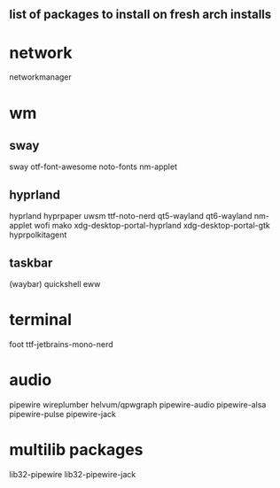 ## list of packages to install on fresh arch installs

# network

networkmanager

# wm

## sway

sway
otf-font-awesome
noto-fonts
nm-applet

## hyprland

hyprland
hyprpaper
uwsm
ttf-noto-nerd
qt5-wayland
qt6-wayland
nm-applet
wofi
mako
xdg-desktop-portal-hyprland
xdg-desktop-portal-gtk
hyprpolkitagent

## taskbar

(waybar)
quickshell
eww

# terminal

foot
ttf-jetbrains-mono-nerd

# audio

pipewire
wireplumber
helvum/qpwgraph
pipewire-audio
pipewire-alsa
pipewire-pulse
pipewire-jack

# multilib packages

lib32-pipewire
lib32-pipewire-jack
